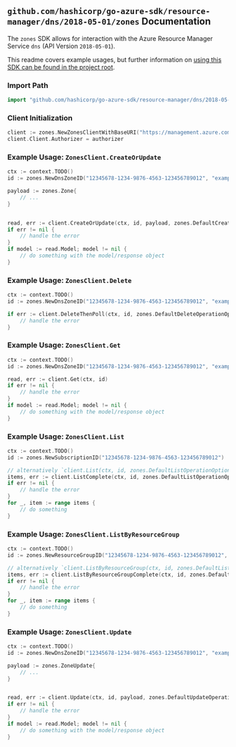 
## `github.com/hashicorp/go-azure-sdk/resource-manager/dns/2018-05-01/zones` Documentation

The `zones` SDK allows for interaction with the Azure Resource Manager Service `dns` (API Version `2018-05-01`).

This readme covers example usages, but further information on [using this SDK can be found in the project root](https://github.com/hashicorp/go-azure-sdk/tree/main/docs).

### Import Path

```go
import "github.com/hashicorp/go-azure-sdk/resource-manager/dns/2018-05-01/zones"
```


### Client Initialization

```go
client := zones.NewZonesClientWithBaseURI("https://management.azure.com")
client.Client.Authorizer = authorizer
```


### Example Usage: `ZonesClient.CreateOrUpdate`

```go
ctx := context.TODO()
id := zones.NewDnsZoneID("12345678-1234-9876-4563-123456789012", "example-resource-group", "zoneValue")

payload := zones.Zone{
	// ...
}


read, err := client.CreateOrUpdate(ctx, id, payload, zones.DefaultCreateOrUpdateOperationOptions())
if err != nil {
	// handle the error
}
if model := read.Model; model != nil {
	// do something with the model/response object
}
```


### Example Usage: `ZonesClient.Delete`

```go
ctx := context.TODO()
id := zones.NewDnsZoneID("12345678-1234-9876-4563-123456789012", "example-resource-group", "zoneValue")

if err := client.DeleteThenPoll(ctx, id, zones.DefaultDeleteOperationOptions()); err != nil {
	// handle the error
}
```


### Example Usage: `ZonesClient.Get`

```go
ctx := context.TODO()
id := zones.NewDnsZoneID("12345678-1234-9876-4563-123456789012", "example-resource-group", "zoneValue")

read, err := client.Get(ctx, id)
if err != nil {
	// handle the error
}
if model := read.Model; model != nil {
	// do something with the model/response object
}
```


### Example Usage: `ZonesClient.List`

```go
ctx := context.TODO()
id := zones.NewSubscriptionID("12345678-1234-9876-4563-123456789012")

// alternatively `client.List(ctx, id, zones.DefaultListOperationOptions())` can be used to do batched pagination
items, err := client.ListComplete(ctx, id, zones.DefaultListOperationOptions())
if err != nil {
	// handle the error
}
for _, item := range items {
	// do something
}
```


### Example Usage: `ZonesClient.ListByResourceGroup`

```go
ctx := context.TODO()
id := zones.NewResourceGroupID("12345678-1234-9876-4563-123456789012", "example-resource-group")

// alternatively `client.ListByResourceGroup(ctx, id, zones.DefaultListByResourceGroupOperationOptions())` can be used to do batched pagination
items, err := client.ListByResourceGroupComplete(ctx, id, zones.DefaultListByResourceGroupOperationOptions())
if err != nil {
	// handle the error
}
for _, item := range items {
	// do something
}
```


### Example Usage: `ZonesClient.Update`

```go
ctx := context.TODO()
id := zones.NewDnsZoneID("12345678-1234-9876-4563-123456789012", "example-resource-group", "zoneValue")

payload := zones.ZoneUpdate{
	// ...
}


read, err := client.Update(ctx, id, payload, zones.DefaultUpdateOperationOptions())
if err != nil {
	// handle the error
}
if model := read.Model; model != nil {
	// do something with the model/response object
}
```
